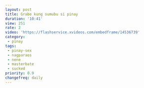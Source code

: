 ```yaml
---
layout: post
title: Grabe kung sumubu si pinay
duration: '10:41'
view: 251
rate: 2
video: 'https://flashservice.xvideos.com/embedframe/14536739'
category: 
 - pinay
tags: 
 - pinay-sex
 - nagparaos
 - nene
 - masterbate
 - sucked
priority: 0.9
changefreq: daily
---
```

